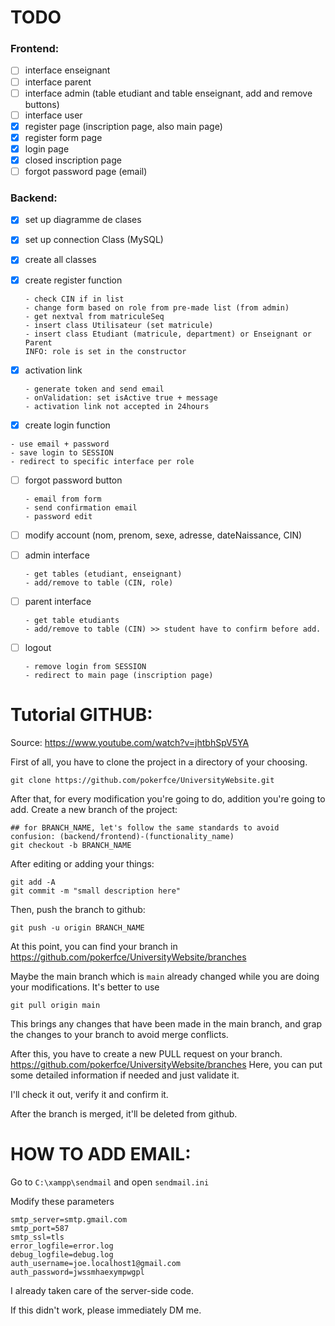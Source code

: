 
# TODO

### Frontend:
- [ ] interface enseignant
- [ ] interface parent
- [ ] interface admin (table etudiant and table enseignant, add and remove buttons)
- [ ] interface user
- [X] register page (inscription page, also main page)
- [X] register form page
- [X] login page
- [X] closed inscription page
- [ ] forgot password page (email)

### Backend:

- [X] set up diagramme de clases
- [X] set up connection Class (MySQL)
- [X] create all classes
- [X] create register function 
  ```
  - check CIN if in list
  - change form based on role from pre-made list (from admin)
  - get nextval from matriculeSeq
  - insert class Utilisateur (set matricule)
  - insert class Etudiant (matricule, department) or Enseignant or Parent
  INFO: role is set in the constructor 
  ```

- [X] activation link
  ```
  - generate token and send email
  - onValidation: set isActive true + message
  - activation link not accepted in 24hours
  ```

- [X]  create login function 
  ```
  - use email + password
  - save login to SESSION
  - redirect to specific interface per role
  ```

- [ ] forgot password button 
  ```
  - email from form
  - send confirmation email
  - password edit
  ```

- [ ] modify account (nom, prenom, sexe, adresse, dateNaissance, CIN) 

- [ ] admin interface
  ```
  - get tables (etudiant, enseignant)
  - add/remove to table (CIN, role)
  ```

- [ ] parent interface
  ```
  - get table etudiants
  - add/remove to table (CIN) >> student have to confirm before add.
  ```

- [ ] logout 
  ```
  - remove login from SESSION
  - redirect to main page (inscription page)
  ```


# Tutorial GITHUB:
Source: https://www.youtube.com/watch?v=jhtbhSpV5YA

First of all, you have to clone the project in a directory of your choosing.

  ```
  git clone https://github.com/pokerfce/UniversityWebsite.git
  ```

After that, for every modification you're going to do, addition you're going to add. Create a new branch of the project:
  ```
  ## for BRANCH_NAME, let's follow the same standards to avoid confusion: (backend/frontend)-(functionality_name)
  git checkout -b BRANCH_NAME 
  ```


After editing or adding your things:
  ```
  git add -A
  git commit -m "small description here"
  ```

Then, push the branch to github:
  ```
  git push -u origin BRANCH_NAME
  ```

At this point, you can find your branch in https://github.com/pokerfce/UniversityWebsite/branches

Maybe the main branch which is   ``` main ``` already changed while you are doing your modifications. It's better to use
  ```
  git pull origin main
  ```
This brings any changes that have been made in the main branch, and grap the changes to your branch to avoid merge conflicts.

After this, you have to create a new PULL request on your branch. https://github.com/pokerfce/UniversityWebsite/branches
Here, you can put some detailed information if needed and just validate it.

I'll check it out, verify it and confirm it.

After the branch is merged, it'll be deleted from github.


# HOW TO ADD EMAIL:

Go to ```C:\xampp\sendmail``` and open ```sendmail.ini  ```

Modify these parameters

  ```
smtp_server=smtp.gmail.com
smtp_port=587
smtp_ssl=tls
error_logfile=error.log
debug_logfile=debug.log
auth_username=joe.localhost1@gmail.com
auth_password=jwssmhaexympwgpl
  ```

I already taken care of the server-side code.

If this didn't work, please immediately DM me.

